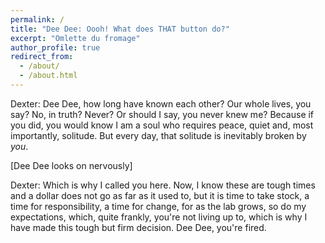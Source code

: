 ```yaml
---
permalink: /
title: "Dee Dee: Oooh! What does THAT button do?"
excerpt: "Omlette du fromage"
author_profile: true
redirect_from: 
  - /about/
  - /about.html
---
```


 Dexter: Dee Dee, how long have known each other? Our whole lives, you say? No, in truth? Never? Or should I say, you never knew me? Because if you did, you would know I am a soul who requires peace, quiet and, most importantly, solitude. But every day, that solitude is inevitably broken by *you*.

[Dee Dee looks on nervously]

Dexter: Which is why I called you here. Now, I know these are tough times and a dollar does not go as far as it used to, but it is time to take stock, a time for responsibility, a time for change, for as the lab grows, so do my expectations, which, quite frankly, you're not living up to, which is why I have made this tough but firm decision. Dee Dee, you're fired. 

